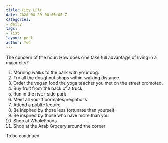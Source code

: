 ```yaml
---
title: City Life
date: 2020-08-29 00:00:00 Z
categories:
- daily
tags:
- list
layout: post
author: Ted
---
```


The concern of the hour: How does one take full advantage of living in a major city?

1. Morning walks to the park with your dog.
1. Try all the doughnut shops within walking distance.
1. Order the vegan food the yoga teacher you met on the street promoted.
1. Buy fruit from the back of a truck
1. Run in the river-side park
1. Meet all your floormates/neighbors
1. Attend a public lecture
1. Be inspired by those less fortunate than yourself
1. Be inspired by those who have more than you
1. Shop at WholeFoods
1. Shop at the Arab Grocery around the corner

To be continued

